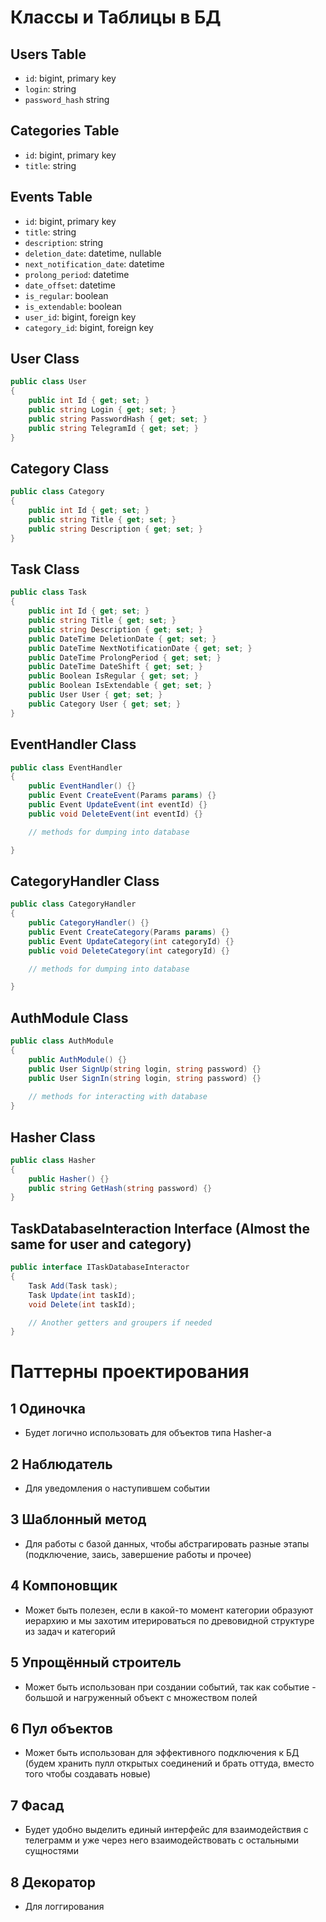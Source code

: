 # Классы и Таблицы в БД

## Users Table
  - `id`: bigint, primary key
  - `login`: string
  - `password_hash` string


## Categories Table
  - `id`: bigint, primary key
  - `title`: string

## Events Table
  - `id`: bigint, primary key
  - `title`: string
  - `description`: string
  - `deletion_date`: datetime, nullable
  - `next_notification_date`: datetime
  - `prolong_period`: datetime
  - `date_offset`: datetime
  - `is_regular`: boolean
  - `is_extendable`: boolean
  - `user_id`: bigint, foreign key
  - `category_id`: bigint, foreign key


## User Class
```cs
public class User
{
    public int Id { get; set; }
    public string Login { get; set; }
    public string PasswordHash { get; set; }
    public string TelegramId { get; set; }
}
```

## Category Class
```cs
public class Category
{
    public int Id { get; set; }
    public string Title { get; set; }
    public string Description { get; set; }
}
```

## Task Class
```cs
public class Task
{
    public int Id { get; set; }
    public string Title { get; set; }
    public string Description { get; set; }
    public DateTime DeletionDate { get; set; }
    public DateTime NextNotificationDate { get; set; }
    public DateTime ProlongPeriod { get; set; }
    public DateTime DateShift { get; set; }
    public Boolean IsRegular { get; set; }
    public Boolean IsExtendable { get; set; }
    public User User { get; set; }
    public Category User { get; set; }
}
```

## EventHandler Class
```cs
public class EventHandler
{
    public EventHandler() {}
    public Event CreateEvent(Params params) {}
    public Event UpdateEvent(int eventId) {}
    public void DeleteEvent(int eventId) {}

    // methods for dumping into database

}
```

## CategoryHandler Class
```cs
public class CategoryHandler
{
    public CategoryHandler() {}
    public Event CreateCategory(Params params) {}
    public Event UpdateCategory(int categoryId) {}
    public void DeleteCategory(int categoryId) {}

    // methods for dumping into database

}
```

## AuthModule Class
```cs
public class AuthModule
{
    public AuthModule() {}
    public User SignUp(string login, string password) {}
    public User SignIn(string login, string password) {}
    
    // methods for interacting with database
}
```

## Hasher Class
```cs
public class Hasher
{
    public Hasher() {}
    public string GetHash(string password) {}
}
```


## TaskDatabaseInteraction Interface (Almost the same for user and category)
```cs
public interface ITaskDatabaseInteractor
{
    Task Add(Task task);
    Task Update(int taskId);
    void Delete(int taskId);

    // Another getters and groupers if needed
}
```


# Паттерны проектирования

## 1 Одиночка
- Будет логично использовать для объектов типа Hasher-а

## 2 Наблюдатель
- Для уведомления о наступившем событии

## 3 Шаблонный метод
- Для работы с базой данных, чтобы абстрагировать разные этапы (подключение, заись, завершение работы и прочее)

## 4 Компоновщик
- Может быть полезен, если в какой-то момент категории образуют иерархию и мы захотим итерироваться по древовидной структуре из задач и категорий
  
## 5 Упрощённый строитель
- Может быть использован при создании событий, так как событие - большой и нагруженный объект с множеством полей

## 6 Пул объектов
- Может быть использован для эффективного подключения к БД (будем хранить пулл открытых соединений и брать оттуда, вместо того чтобы создавать новые)

## 7 Фасад
- Будет удобно выделить единый интерфейс для взаимодействия с телеграмм и уже через него взаимодействовать с остальными сущностями

## 8 Декоратор

- Для логгирования